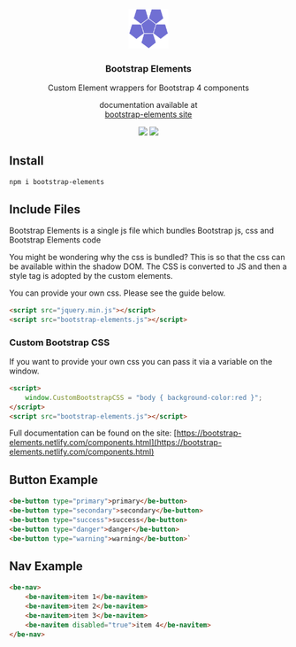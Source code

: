  <p align="center">
  <a href="https://github.com/codedia/bootstrap-elements">
    <img src="https://raw.githubusercontent.com/codedia/bootstrap-elements/master/example/image/logo_p.png" alt="Bootstrap Elements logo" width="72" height="72">
  </a>
</p>
<h3 align="center">Bootstrap Elements</h3>
<p align="center">
Custom Element wrappers for Bootstrap 4 components
</p> 
<p align="center">  
documentation available at<br>
<a href="https://bootstrap-elements.netlify.com">bootstrap-elements site</a>
</p>  
<p align="center">
<a href="https://www.npmjs.com/package/bootstrap-elements"><img src="https://badge.fury.io/js/bootstrap-elements.svg"></a>
<a href="https://www.webcomponents.org/element/bootstrap-elements"><img src="https://img.shields.io/badge/webcomponents.org-published-blue.svg?style=flat-square"></a>
</p>

<!--
```
<custom-element-demo>
  <template>
    <script src="https://bootstrap-elements.netlify.com/jquery.min.js"></script>
    <script src="https://bootstrap-elements.netlify.com/bootstrap-elements.js"></script>
    <be-button type="primary">primary</be-button>
    <be-button type="secondary">secondary</be-button>
    <be-button type="success">success</be-button>
    <be-button type="danger">danger</be-button>
    <be-button type="warning">warning</be-button>
  </template>
</custom-element-demo>
```
-->

## Install

```
npm i bootstrap-elements
```

## Include Files
 Bootstrap Elements is a single js file which bundles Bootstrap js, css and Bootstrap Elements code

You might be wondering why the css is bundled? This is so that the css can be available within the shadow DOM. The CSS is converted to JS and then a style tag is adopted by the custom elements.

You can provide your own css. Please see the guide below.

```html
<script src="jquery.min.js"></script>
<script src="bootstrap-elements.js"></script>
```
### Custom Bootstrap CSS
If you want to provide your own css you can pass it via a variable on the window.  
```html
<script>
    window.CustomBootstrapCSS = "body { background-color:red }";
</script>
<script src="bootstrap-elements.js"></script>
```  

Full documentation can be found on the site: [https://bootstrap-elements.netlify.com/components.html](https://bootstrap-elements.netlify.com/components.html)    

## Button Example   

```html
<be-button type="primary">primary</be-button>
<be-button type="secondary">secondary</be-button>
<be-button type="success">success</be-button>
<be-button type="danger">danger</be-button>
<be-button type="warning">warning</be-button>`
```

## Nav Example

```html
<be-nav>
    <be-navitem>item 1</be-navitem>
    <be-navitem>item 2</be-navitem>
    <be-navitem>item 3</be-navitem>
    <be-navitem disabled="true">item 4</be-navitem>
</be-nav>
```

